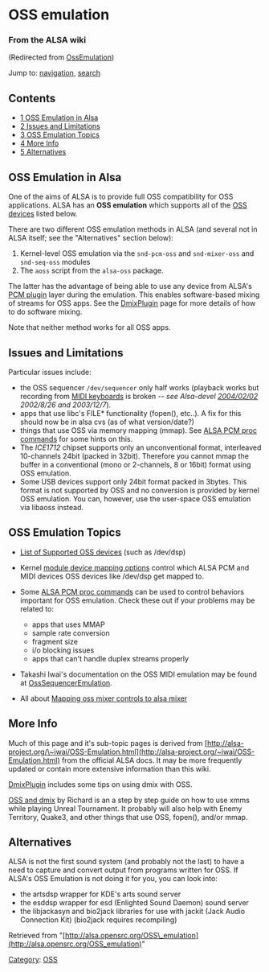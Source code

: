 OSS emulation
=============

### From the ALSA wiki

(Redirected from
[OssEmulation](?title=OssEmulation&redirect=no "OssEmulation"))

Jump to: [navigation](#mw-head), [search](#p-search)

Contents
--------

-   [1 OSS Emulation in Alsa](#OSS_Emulation_in_Alsa)
-   [2 Issues and Limitations](#Issues_and_Limitations)
-   [3 OSS Emulation Topics](#OSS_Emulation_Topics)
-   [4 More Info](#More_Info)
-   [5 Alternatives](#Alternatives)

OSS Emulation in Alsa
---------------------

One of the aims of ALSA is to provide full OSS compatibility for OSS
applications. ALSA has an **OSS emulation** which supports all of the
[OSS devices](/OSS_device "OSS device") listed below.

There are two different OSS emulation methods in ALSA (and several not
in ALSA itself; see the "Alternatives" section below):

1.  Kernel-level OSS emulation via the `snd-pcm-oss` and `snd-mixer-oss`
    and `snd-seq-oss` modules
2.  The `aoss` script from the `alsa-oss` package.

The latter has the advantage of being able to use any device from ALSA's
[PCM
plugin](?title=PCM_plugin&action=edit&redlink=1 "PCM plugin (page does not exist)")
layer during the emulation. This enables software-based mixing of
streams for OSS apps. See the [DmixPlugin](/DmixPlugin "DmixPlugin")
page for more details of how to do software mixing.

Note that neither method works for all OSS apps.

Issues and Limitations
----------------------

Particular issues include:

-   the OSS sequencer `/dev/sequencer` only half works (playback works
    but recording from [MIDI
    keyboards](/MIDI_keyboards "MIDI keyboards") is broken -- *see
    Alsa-devel
    [2004/02/02](http://bugtrack.alsa-project.org/alsa-bug/bug_view_advanced_page.php?bug_id=28)
    2002/8/26 and 2003/12/7*).
-   apps that use libc's FILE\* functionality (fopen(), etc..). A fix
    for this should now be in alsa cvs (as of what version/date?)
-   things that use OSS via memory mapping (mmap). See [ALSA PCM proc
    commands](/ALSA_PCM_proc_commands "ALSA PCM proc commands") for some
    hints on this.
-   The *ICE1712* chipset supports only an unconventional format,
    interleaved 10-channels 24bit (packed in 32bit). Therefore you
    cannot mmap the buffer in a conventional (mono or 2-channels, 8 or
    16bit) format using OSS emulation.
-   Some USB devices support only 24bit format packed in 3bytes. This
    format is not supported by OSS and no conversion is provided by
    kernel OSS emulation. You can, however, use the user-space OSS
    emulation via libaoss instead.

OSS Emulation Topics
--------------------

-   [List of Supported OSS devices](http://alsa.opensrc.org/OSS+device)
    (such as /dev/dsp)
-   Kernel [module device mapping
    options](/Module_device_mapping_options "Module device mapping options")
    control which ALSA PCM and MIDI devices OSS devices like /dev/dsp
    get mapped to.

-   Some [ALSA PCM proc
    commands](/ALSA_PCM_proc_commands "ALSA PCM proc commands") can be
    used to control behaviors important for OSS emulation. Check these
    out if your problems may be related to:
    -   apps that uses MMAP
    -   sample rate conversion
    -   fragment size
    -   i/o blocking issues
    -   apps that can't handle duplex streams properly

-   Takashi Iwai's documentation on the OSS MIDI emulation may be found
    at
    [OssSequencerEmulation](/OssSequencerEmulation "OssSequencerEmulation").
-   All about [Mapping oss mixer controls to alsa
    mixer](/Mapping_oss_mixer_controls_to_alsa_mixer "Mapping oss mixer controls to alsa mixer")

More Info
---------

Much of this page and it's sub-topic pages is derived from
[http://alsa-project.org/\~iwai/OSS-Emulation.html](http://alsa-project.org/~iwai/OSS-Emulation.html)
from the official ALSA docs. It may be more frequently updated or
contain more extensive information than this wiki.

[DmixPlugin](/DmixPlugin "DmixPlugin") includes some tips on using dmix
with OSS.

[OSS and dmix](/OSS_and_dmix "OSS and dmix") by Richard is an a step by
step guide on how to use xmms while playing Unreal Tournament. It
probably will also help with Enemy Territory, Quake3, and other things
that use OSS, fopen(), and/or mmap.

Alternatives
------------

ALSA is not the first sound system (and probably not the last) to have a
need to capture and convert output from programs written for OSS. If
ALSA's OSS Emulation is not doing it for you, you can look into:

-   the artsdsp wrapper for KDE's arts sound server
-   the esddsp wrapper for esd (Enlighted Sound Daemon) sound server
-   the libjackasyn and bio2jack libraries for use with jackit (Jack
    Audio Connection Kit) (bio2jack requires recompiling)

Retrieved from
"[http://alsa.opensrc.org/OSS\_emulation](http://alsa.opensrc.org/OSS_emulation)"

[Category](/Special:Categories "Special:Categories"):
[OSS](/Category:OSS "Category:OSS")

